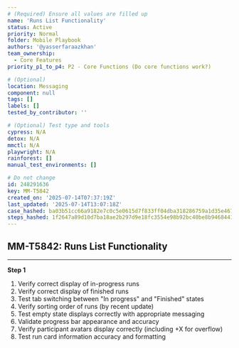```yaml
---
# (Required) Ensure all values are filled up
name: 'Runs List Functionality'
status: Active
priority: Normal
folder: Mobile Playbook
authors: '@yasserfaraazkhan'
team_ownership:
  - Core Features
priority_p1_to_p4: P2 - Core Functions (Do core functions work?)

# (Optional)
location: Messaging
component: null
tags: []
labels: []
tested_by_contributor: ''

# (Optional) Test type and tools
cypress: N/A
detox: N/A
mmctl: N/A
playwright: N/A
rainforest: []
manual_test_environments: []

# Do not change
id: 248291636
key: MM-T5842
created_on: '2025-07-14T07:37:19Z'
last_updated: '2025-07-14T13:07:18Z'
case_hashed: ba03b51cc66a9182e7c0c5e0615d7f833ff04dba318286759a1d35e467e0d2a2c6768b82069e17a9c623eac7a4b73209
steps_hashed: 1f2647a89d10d7ba18ae2b297d9e18fc3554e98b92bc40be8b9468441b7733b5b4fbfc0288aafaa496912742bb4498d9
---
```


<!-- (Auto-generated) Based on frontmatter's "key" and "name" -->

## MM-T5842: Runs List Functionality

---

**Step 1**

1. Verify correct display of in-progress runs
2. Verify correct display of finished runs
3. Test tab switching between "In progress" and "Finished" states
4. Verify sorting order of runs (by recent update)
5. Test empty state displays correctly with appropriate messaging
6. Validate progress bar appearance and accuracy
7. Verify participant avatars display correctly (including +X for overflow)
8. Test run card information accuracy and formatting
